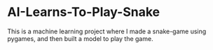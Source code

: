 # AI-Learns-To-Play-Snake

This is a machine learning project where I made a snake-game using pygames, and then built a model to play the game.
